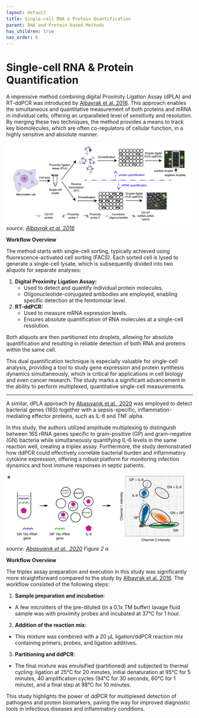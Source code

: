 ```yaml
---
layout: default
title: Single-cell RNA & Protein Quantification
parent: RNA and Protein-based Methods
has_children: true
nav_order: 6
---
```


# Single-cell RNA & Protein Quantification


A impressive method combining digital Proximity Ligation Assay (dPLA) and RT-ddPCR was introduced by [Albayrak et al. 2016](<https://www.cell.com/molecular-cell/fulltext/S1097-2765(16)00174-X>). This approach enables the simultaneous and quantitative measurement of both proteins and mRNA in individual cells, offering an unparalleled level of sensitivity and resolution. By merging these two techniques, the method provides a means to track key biomolecules, which are often co-regulators of cellular function, in a highly sensitive and absolute manner.

![image.png](Single-cell%20RNA%20&%20Protein%20Quantification/image.png)
*source: [Albayrak et al. 2016](<https://www.cell.com/molecular-cell/fulltext/S1097-2765(16)00174-X>)*

**Workflow Overview**

The method starts with single-cell sorting, typically achieved using fluorescence-activated cell sorting (FACS). Each sorted cell is lysed to generate a single-cell lysate, which is subsequently divided into two aliquots for separate analyses:

1. **Digital Proximity Ligation Assay:**
    - Used to detect and quantify individual protein molecules.
    - Oligonucleotide-conjugated antibodies are employed, enabling specific detection at the femtomolar level.
2.  **RT-ddPCR:**
    - Used to measure mRNA expression levels.
    - Ensures absolute quantification of RNA molecules at a single-cell resolution.

Both aliquots are then partitioned into droplets, allowing for absolute quantification and resulting in reliable detection of both RNA and proteins within the same cell.


This dual quantification technique is especially valuable for single-cell analysis, providing a tool to study gene expression and protein synthesis dynamics simultaneously, which is critical for applications in cell biology and even cancer research. The study marks a significant advancement in the ability to perform multiplexed, quantitative single-cell measurements.

---

A similar, dPLA approach by [Abasıyanık et al., 2020](https://www.nature.com/articles/s41467-020-16124-9) was employed to detect bacterial genes (16S) together with a sepsis-specific, inflammation-mediating effector proteins, such as IL-6 and TNF alpha.

In this study, the authors utilized amplitude multiplexing to distinguish between 16S rRNA genes specific to gram-positive (GP) and gram-negative (GN) bacteria while simultaneously quantifying IL-6 levels in the same reaction well, creating a triplex assay. Furthermore, the study demonstrated how ddPCR could effectively correlate bacterial burden and inflammatory cytokine expression, offering a robust platform for monitoring infection dynamics and host immune responses in septic patients.

![dPLA_bacteria.png](Single-cell%20RNA%20&%20Protein%20Quantification/dPLA_bacteria.png)
*source: [Abasıyanık et al., 2020](https://www.nature.com/articles/s41467-020-16124-9) Figure 2 a*

**Workflow Overview**

The triplex assay preparation and execution in this study was significantly more straightforward compared to the study by [Albayrak et al. 2016](https://www.cell.com/molecular-cell/fulltext/S1097-2765(16)00174-X). The workflow consisted of the following steps:

1. **Sample preparation and incubation**:
  - A few microliters of the pre-diluted (in a 0.1x TM buffer) lavage fluid sample was with proximity probes and incubated at 37°C for 1 hour.
2.  **Addition of the reaction mix**:
  - This mixture was combined with a 20 µL ligation/ddPCR reaction mix containing primers, probes, and ligation additives.
3. **Partitioning and ddPCR**:
 - The final mixture was emulsified (partitioned) and subjected to thermal cycling: ligation at 25°C for 20 minutes, initial denaturation at 95°C for 5 minutes, 40 amplification cycles (94°C for 30 seconds, 60°C for 1 minute), and a final step at 98°C for 10 minutes.

This study highlights the power of ddPCR for multiplexed detection of pathogens and protein biomarkers, paving the way for improved diagnostic tools in infectious diseases and inflammatory conditions.
